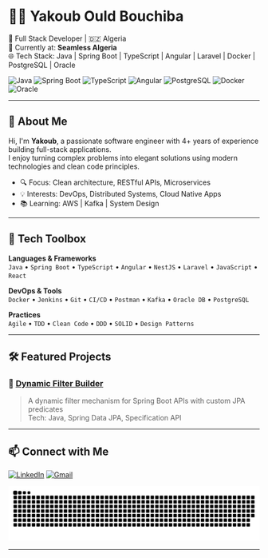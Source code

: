 # 👨‍💻 Yakoub Ould Bouchiba

🎯 Full Stack Developer | 🇩🇿 Algeria  
💼 Currently at: **Seamless Algeria**  
🌐 Tech Stack: Java | Spring Boot | TypeScript | Angular | Laravel | Docker | PostgreSQL | Oracle

![Java](https://img.shields.io/badge/Java-ED8B00?style=for-the-badge&logo=openjdk&logoColor=white)
![Spring Boot](https://img.shields.io/badge/Spring_Boot-6DB33F?style=for-the-badge&logo=spring-boot&logoColor=white)
![TypeScript](https://img.shields.io/badge/TypeScript-3178C6?style=for-the-badge&logo=typescript&logoColor=white)
![Angular](https://img.shields.io/badge/Angular-DD0031?style=for-the-badge&logo=angular&logoColor=white)
![PostgreSQL](https://img.shields.io/badge/PostgreSQL-336791?style=for-the-badge&logo=postgresql&logoColor=white)
![Docker](https://img.shields.io/badge/Docker-2496ED?style=for-the-badge&logo=docker&logoColor=white)
![Oracle](https://img.shields.io/badge/Oracle-F80000?style=for-the-badge&logo=oracle&logoColor=white)

---

## 🚀 About Me

Hi, I'm **Yakoub**, a passionate software engineer with 4+ years of experience building full-stack applications.  
I enjoy turning complex problems into elegant solutions using modern technologies and clean code principles.

- 🔍 Focus: Clean architecture, RESTful APIs, Microservices
- 💡 Interests: DevOps, Distributed Systems, Cloud Native Apps
- 📚 Learning: AWS | Kafka | System Design

---

## 🧰 Tech Toolbox

**Languages & Frameworks**  
`Java` • `Spring Boot` • `TypeScript` • `Angular` • `NestJS` • `Laravel` • `JavaScript` • `React`

**DevOps & Tools**  
`Docker` • `Jenkins` • `Git` • `CI/CD` • `Postman` • `Kafka` • `Oracle DB` • `PostgreSQL`

**Practices**  
`Agile` • `TDD` • `Clean Code` • `DDD` • `SOLID` • `Design Patterns`

---

## 🛠️ Featured Projects

### 🔹 [Dynamic Filter Builder](https://github.com/yakoubOuldbouchiba/algeriatours/tree/master/src/main/java/com/yakoub/ea/filters)
> A dynamic filter mechanism for Spring Boot APIs with custom JPA predicates  
Tech: Java, Spring Data JPA, Specification API

---



## 📫 Connect with Me

[![LinkedIn](https://img.shields.io/badge/LinkedIn-0A66C2?style=flat&logo=linkedin&logoColor=white)](https://linkedin.com/in/yakoub-ould-bouchiba)
[![Gmail](https://img.shields.io/badge/Gmail-D14836?style=flat&logo=gmail&logoColor=white)](mailto:yakoub.ouldbouchiba@gmail.com)

<picture>
  <source media="(prefers-color-scheme: dark)" srcset="https://raw.githubusercontent.com/platane/platane/output/github-contribution-grid-snake-dark.svg">
  <source media="(prefers-color-scheme: light)" srcset="https://raw.githubusercontent.com/platane/platane/output/github-contribution-grid-snake.svg">
  <img alt="github contribution grid snake animation" src="https://raw.githubusercontent.com/platane/platane/output/github-contribution-grid-snake.svg">
</picture>

---
